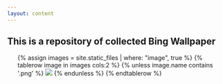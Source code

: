 ```yaml
---
layout: content
---
```

## This is a repository of collected Bing Wallpaper

<div id="count"></div>

<ul style="list-style: none;">
		{% assign images = site.static_files | where: "image", true %}
		{% tablerow image in images cols:2 %}
			{% unless image.name contains '.png' %}
			<a href="assets/{{ image.name }}"><img src="thumbnails/{{ image.name }}"></a>
			{% endunless %}
		{% endtablerow %}
</ul>

<script type="text/javascript">
$(function itemcount(){
    var total = document.getElementsByTagName('img').length;
    document.getElementById('count').innerHTML = 'Count: '+total;
});
</script>
